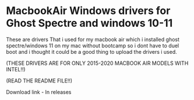 # MacbookAir Windows drivers for Ghost Spectre and windows 10-11
These are drivers That i used for my macbook air which i installed ghost spectre/windows 11 on my mac without bootcamp so i dont have to duel boot and i thought it could be a good thing to upload the drivers i used. 

(THESE DRIVERS ARE FOR ONLY 2015-2020 MACBOOK AIR MODELS WITH INTEL!!)

(READ THE README FILE!!) 

Download link - In releases
